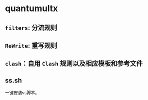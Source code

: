 # quantumultx

## `filters`: 分流规则

## `ReWrite`: 重写规则

## `clash`：自用 `Clash` 规则以及相应模板和参考文件

## ss.sh
一键安装ss脚本。
